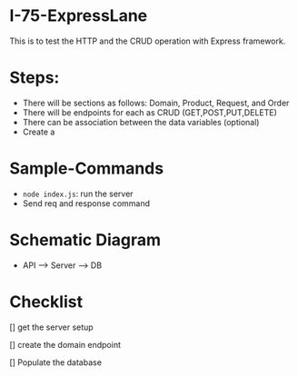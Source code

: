 # I-75-ExpressLane

This is to test the HTTP and the CRUD operation with Express framework.

# Steps:

- There will be sections as follows: Domain, Product, Request, and Order
- There will be endpoints for each as CRUD (GET,POST,PUT,DELETE)
- There can be association between the data variables (optional)
- Create a 

# Sample-Commands

- `node index.js`: run the server
-  Send req and response command 

# Schematic Diagram

- API --> Server --> DB

# Checklist

[] get the server setup

[] create the domain endpoint

[] Populate the database
